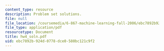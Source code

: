 ```yaml
---
content_type: resource
description: Problem set solutions.
file: null
file_location: /coursemedia/6-867-machine-learning-fall-2006/ebc7892b924d0778dce0580bc121c9f2_hw4_soln.pdf
file_type: application/pdf
resourcetype: Document
title: hw4_soln.pdf
uid: ebc7892b-924d-0778-dce0-580bc121c9f2
---
```

